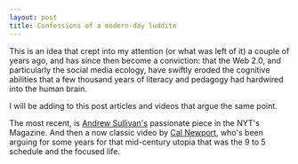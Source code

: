 ```yaml
---
layout: post
title: Confessions of a modern-day luddite
---
```


This is an idea that crept into my attention (or what was left of it) a couple of years ago, and has since then become a conviction: that the Web 2.0, and particularly the social media ecology, have swiftly eroded the cognitive abilities that a few thousand years of literacy and pedagogy had hardwired into the human brain.

I will be adding to this post articles and videos that argue the same point. 

The most recent, is [Andrew Sullivan's](http://nymag.com/selectall/2016/09/andrew-sullivan-technology-almost-killed-me.html) passionate piece in the NYT's Magazine. And then a now classic video by [Cal Newport](https://www.youtube.com/watch?v=3E7hkPZ-HTk), who's been arguing for some years for that mid-century utopia that was the 9 to 5 schedule and the focused life.

 